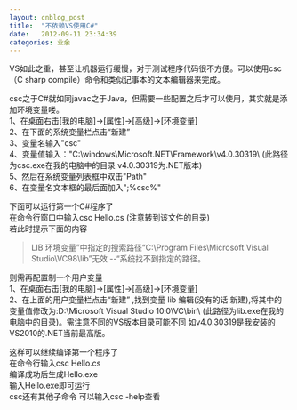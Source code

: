 ```yaml
---
layout: cnblog_post
title:  "不依赖VS使用C#"
date:   2012-09-11 23:34:39
categories: 业余
---
```

VS如此之重，甚至让机器运行缓慢，对于测试程序代码很不方便。可以使用csc（C sharp compile）命令和类似记事本的文本编辑器来完成。

csc之于C#就如同javac之于Java，但需要一些配置之后才可以使用，其实就是添加环境变量喽。<br/>
1、在桌面右击[我的电脑]->[属性]->[高级]->[环境变量] <br/>
2、在下面的系统变量栏点击“新建” <br/>
3、变量名输入"csc" <br/>
4、变量值输入："C:\windows\Microsoft.NET\Framework\v4.0.30319\ (此路径为csc.exe在我的电脑中的目录 v4.0.30319为.NET版本)<br/>
5、然后在系统变量列表框中双击"Path" <br/>
6、在变量名文本框的最后面加入";%csc%"<br/>

下面可以运行第一个C#程序了<br/> 
在命令行窗口中输入csc Hello.cs (注意转到该文件的目录)<br/>
若此时提示下面的内容<br/>

>LIB 环境变量”中指定的搜索路径“C:\Program Files\Microsoft Visual Studio\VC98\lib”无效 --“系统找不到指定的路径。

则需再配置制一个用户变量<br/>
1、在桌面右击[我的电脑]->[属性]->[高级]->[环境变量] <br/>
2、在上面的用户变量栏点击“新建” ,找到变量 lib 编辑(没有的话 新建),将其中的变量值修改为:D:\Microsoft Visual Studio 10.0\VC\bin\   (此路径为lib.exe在我的电脑中的目录)。需注意不同的VS版本目录可能不同 如v4.0.30319是我安装的VS2010的.NET当前最高版。<br/>

这样可以继续编译第一个程序了<br/>
在命令行输入csc Hello.cs<br/>
编译成功后生成Hello.exe<br/>
输入Hello.exe即可运行<br/>
csc还有其他子命令 可以输入csc -help查看<br/>